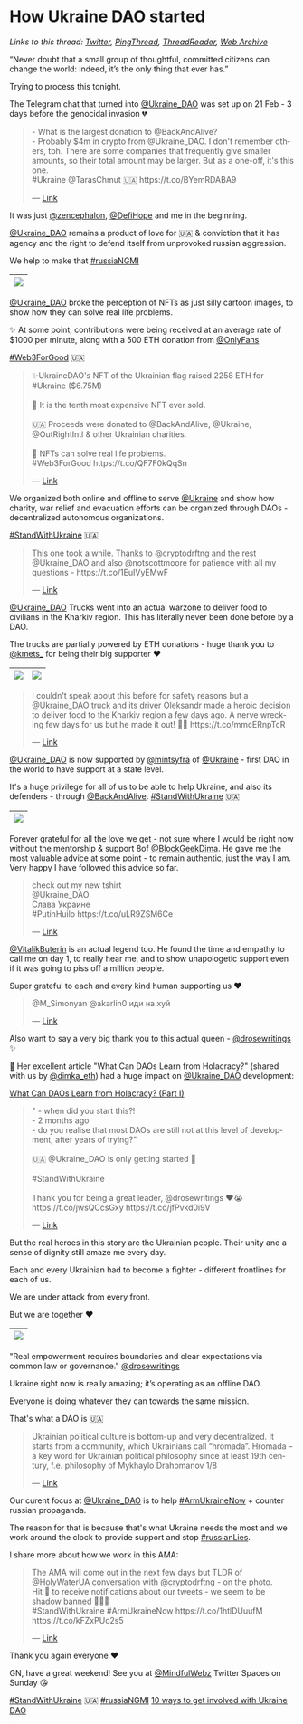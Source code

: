 # How Ukraine DAO started

*Links to this thread: [Twitter](https://twitter.com/cryptodrftng/status/1525282533037965315), [PingThread](https://pingthread.com/thread/1525282533037965315), [ThreadReader](https://threadreaderapp.com/thread/1525282533037965315.html), [Web Archive](https://web.archive.org/web/*/https://twitter.com/cryptodrftng/status/1525282533037965315)*

“Never doubt that a small group of thoughtful, committed citizens can change the world: indeed, it’s the only thing that ever has.”

Trying to process this tonight. 

The Telegram chat that turned into [@Ukraine_DAO](https://twitter.com/Ukraine_DAO) was set up on 21 Feb - 3 days before the genocidal invasion 💔

<blockquote class="twitter-tweet">
    <p lang="en" dir="ltr">
    - What is the largest donation to @BackAndAlive?<br />
    - Probably $4m in crypto from @Ukraine_DAO. I don&#39;t remember others, tbh. There are some companies that frequently give smaller amounts, so their total amount may be larger.  But as a one-off, it&#39;s this one.<br />
    #Ukraine @TarasChmut 🇺🇦 https://t.co/BYemRDABA9<br />
    </p>
    &mdash; <a href="https://twitter.com/Ukraine_DAO/status/1525267890852749312">Link</a>
</blockquote>

It was just [@zencephalon](https://twitter.com/zencephalon), [@DefiHope](https://twitter.com/DefiHope) and me in the beginning. 

[@Ukraine_DAO](https://twitter.com/Ukraine_DAO) remains a product of love for 🇺🇦 & conviction that it has agency and the right to defend itself from unprovoked russian aggression. 

We help to make that [#russiaNGMI](https://twitter.com/hashtag/russiaNGMI)

| [![](https://pbs.twimg.com/media/FSrlc42WYAAQ5hv.jpg)](https://pbs.twimg.com/media/FSrlc42WYAAQ5hv.jpg) |
| :-: |

[@Ukraine_DAO](https://twitter.com/Ukraine_DAO) broke the perception of NFTs as just silly cartoon images, to show how they can solve real life problems. 

✨ At some point, contributions were being received at an average rate of $1000 per minute, along with a 500 ETH donation from [@OnlyFans](https://twitter.com/OnlyFans) 

[#Web3ForGood](https://twitter.com/hashtag/Web3ForGood) 🇺🇦

<blockquote class="twitter-tweet">
    <p lang="en" dir="ltr">
    ✨UkraineDAO&#39;s NFT of the Ukrainian flag raised 2258 ETH for #Ukraine ($6.75M)<br />
    <br />
    🚀 It is the tenth most expensive NFT ever sold. <br />
    <br />
    🇺🇦 Proceeds were donated to @BackAndAlive, @Ukraine, @OutRightIntl &amp; other Ukrainian charities. <br />
    <br />
    🌱 NFTs can solve real life problems. <br />
    #Web3ForGood https://t.co/QF7F0kQqSn<br />
    </p>
    &mdash; <a href="https://twitter.com/Ukraine_DAO/status/1522459077628026880">Link</a>
</blockquote>

We organized both online and offline to serve [@Ukraine](https://twitter.com/Ukraine) and show how charity, war relief and evacuation efforts can be organized through DAOs - decentralized autonomous organizations. 
 
[#StandWithUkraine](https://twitter.com/hashtag/StandWithUkraine) 🇺🇦

<blockquote class="twitter-tweet">
    <p lang="en" dir="ltr">
    This one took a while. Thanks to @cryptodrftng and the rest @Ukraine_DAO and also @notscottmoore  for patience with all my questions - https://t.co/1EuIVyEMwF<br />
    </p>
    &mdash; <a href="https://twitter.com/EricCMack/status/1512167184058908673">Link</a>
</blockquote>

[@Ukraine_DAO](https://twitter.com/Ukraine_DAO) Trucks went into an actual warzone to deliver food to civilians in the Kharkiv region. This has literally never been done before by a DAO.

The trucks are partially powered by ETH donations - huge thank you to [@kmets_](https://twitter.com/kmets_) for being their big supporter ❤️

| [![](https://pbs.twimg.com/media/FSrolu1X0AAaBtU.jpg)](https://pbs.twimg.com/media/FSrolu1X0AAaBtU.jpg) | [![](https://pbs.twimg.com/media/FSrolu2WUAAVfV-.jpg)](https://pbs.twimg.com/media/FSrolu2WUAAVfV-.jpg) |
| :-: | :-: |

<blockquote class="twitter-tweet">
    <p lang="en" dir="ltr">
    I couldn&#39;t speak about this before for safety reasons but a @Ukraine_DAO truck and its driver Oleksandr made a heroic decision to deliver food to the Kharkiv region a few days ago. A nerve wrecking few days for us but he made it out! 💙💛 https://t.co/mmcERnpTcR<br />
    </p>
    &mdash; <a href="https://twitter.com/cryptodrftng/status/1513951427617509378">Link</a>
</blockquote>

[@Ukraine_DAO](https://twitter.com/Ukraine_DAO) is now supported by [@mintsyfra](https://twitter.com/mintsyfra) of [@Ukraine](https://twitter.com/Ukraine) - first DAO in the world to have support at a state level.

It's a huge privilege for all of us to be able to help Ukraine, and also its defenders - through [@BackAndAlive](https://twitter.com/BackAndAlive). 
[#StandWithUkraine](https://twitter.com/hashtag/StandWithUkraine) 🇺🇦

| [![](https://pbs.twimg.com/media/FSrpin9XsAMX2vh.jpg)](https://pbs.twimg.com/media/FSrpin9XsAMX2vh.jpg) |
| :-: |

Forever grateful for all the love we get - not sure where I would be right now without the mentorship & support 8of [@BlockGeekDima](https://twitter.com/BlockGeekDima). He gave me the most valuable advice at some point - to remain authentic, just the way I am. Very happy I have followed this advice so far.

<blockquote class="twitter-tweet">
    <p lang="en" dir="ltr">
    check out my new tshirt <br />
    @Ukraine_DAO <br />
    Слава Украине <br />
    #PutinHuilo https://t.co/uLR9ZSM6Ce<br />
    </p>
    &mdash; <a href="https://twitter.com/BlockGeekDima/status/1524835462132682772">Link</a>
</blockquote>

[@VitalikButerin](https://twitter.com/VitalikButerin) is an actual legend too. He found the time and empathy to call me on day 1, to really hear me, and to show unapologetic support even if it was going to piss off a million people. 

Super grateful to each and every kind human supporting us ❤️

<blockquote class="twitter-tweet">
    <p lang="en" dir="ltr">
    @M_Simonyan @akarlin0 иди на хуй<br />
    </p>
    &mdash; <a href="https://twitter.com/VitalikButerin/status/1498012161439932430">Link</a>
</blockquote>

Also want to say a very big thank you to this actual queen - [@drosewritings](https://twitter.com/drosewritings) ✨

🌱 Her excellent article "What Can DAOs Learn from Holacracy?" (shared with us by [@dimka_eth](https://twitter.com/dimka_eth)) had a huge impact on [@Ukraine_DAO](https://twitter.com/Ukraine_DAO) development:

[What Can DAOs Learn from Holacracy? (Part I)](https://mirror.xyz/0x7dcbac92cce015a97BAc8f1116595d223722F0a1/Cw5icmYmjoAnJsxPPGMRXCM9051RYiIduV6naxlFCIc)

<blockquote class="twitter-tweet">
    <p lang="en" dir="ltr">
    &#34; - when did you start this?!<br />
    - 2 months ago<br />
    - do you realise that most DAOs are still not at this level of development, after years of trying?&#34;<br />
    <br />
    🇺🇦 @Ukraine_DAO is only getting started 🌱 <br />
    <br />
    #StandWithUkraine <br />
    <br />
    Thank you for being a great leader, @drosewritings ❤️😭 https://t.co/jwsQCcsGxy https://t.co/jfPvkd0i9V<br />
    </p>
    &mdash; <a href="https://twitter.com/cryptodrftng/status/1524555866149691392">Link</a>
</blockquote>

But the real heroes in this story are the Ukrainian people. Their unity and a sense of dignity still amaze me every day. 

Each and every Ukrainian had to become a fighter - different frontlines for each of us. 

We are under attack from every front. 

But we are together ❤️

| [![](https://pbs.twimg.com/media/FSrwd-nWYAAH7zl.jpg)](https://pbs.twimg.com/media/FSrwd-nWYAAH7zl.jpg) |
| :-: |

"Real empowerment requires boundaries and clear expectations via common law or governance." [@drosewritings](https://twitter.com/drosewritings) 

Ukraine right now is really amazing; it’s operating as an offline DAO. 

Everyone is doing whatever they can towards the same mission. 

That's what a DAO is 🇺🇦

<blockquote class="twitter-tweet">
    <p lang="en" dir="ltr">
    Ukrainian political culture is bottom-up and very decentralized. It starts from a community, which Ukrainians call “hromada”. Hromada – a key word for Ukrainian political philosophy since at least 19th century, f.e. philosophy of Mykhaylo Drahomanov 1/8<br />
    </p>
    &mdash; <a href="https://twitter.com/yermolenko_v/status/1513978970047401991">Link</a>
</blockquote>

Our curent focus at [@Ukraine_DAO](https://twitter.com/Ukraine_DAO) is to help [#ArmUkraineNow](https://twitter.com/hashtag/ArmUkraineNow) + counter russian propaganda. 

The reason for that is because that's what Ukraine needs the most and we work around the clock to provide support and stop [#russianLies](https://twitter.com/hashtag/russianLies). 

I share more about how we work in this  AMA:

<blockquote class="twitter-tweet">
    <p lang="en" dir="ltr">
    The AMA will come out in the next few days but TLDR of @HolyWaterUA conversation with @cryptodrftng - on the photo. <br />
    Hit 🔔 to receive notifications about our tweets - we seem to be shadow banned  👻🇺🇦<br />
    #StandWithUkraine #ArmUkraineNow https://t.co/1htlDUuufM https://t.co/kFZxPUo2s5<br />
    </p>
    &mdash; <a href="https://twitter.com/Ukraine_DAO/status/1518280483318161412">Link</a>
</blockquote>

Thank you again everyone ❤️

GN, have a great weekend! See you at [@MindfulWebz](https://twitter.com/MindfulWebz) Twitter Spaces on Sunday 😘

[#StandWithUkraine](https://twitter.com/hashtag/StandWithUkraine) 🇺🇦 [#russiaNGMI](https://twitter.com/hashtag/russiaNGMI) 
[10 ways to get involved with Ukraine DAO](https://ukraine-dao.notion.site/10-ways-to-get-involved-with-Ukraine-DAO-b048044541ad4e1eb73b9d443b2b9a99)
